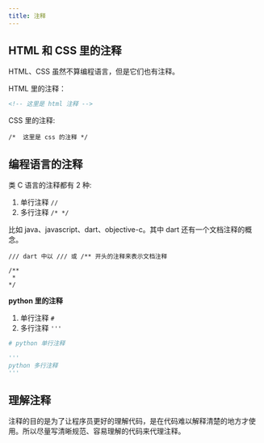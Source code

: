 ```yaml
---
title: 注释
---
```


## HTML 和 CSS 里的注释

HTML、CSS 虽然不算编程语言，但是它们也有注释。

HTML 里的注释：

```html
<!-- 这里是 html 注释 -->
```

CSS 里的注释:

```
/*  这里是 css 的注释 */
```

## 编程语言的注释

类 C 语言的注释都有 2 种:

1. 单行注释 `//`
2. 多行注释 `/* */`

比如 java、javascript、dart、objective-c。其中 dart 还有一个文档注释的概念。

```
/// dart 中以 /// 或 /** 开头的注释来表示文档注释

/**
 *
*/
```

**python 里的注释**

1. 单行注释 `#`
2. 多行注释 `'''`

```py
# python 单行注释

'''
python 多行注释
'''
```

## 理解注释

注释的目的是为了让程序员更好的理解代码，是在代码难以解释清楚的地方才使用。所以尽量写清晰规范、容易理解的代码来代理注释。
